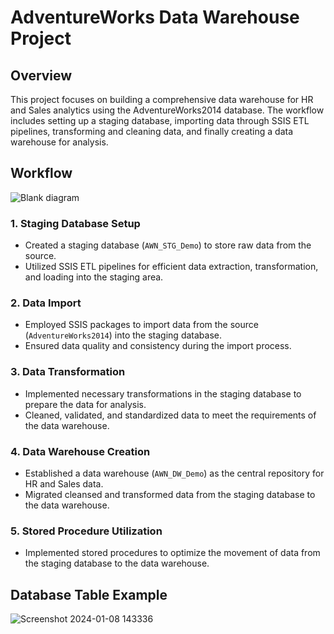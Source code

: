 # AdventureWorks Data Warehouse Project

## Overview
This project focuses on building a comprehensive data warehouse for HR and Sales analytics using the AdventureWorks2014 database. The workflow includes setting up a staging database, importing data through SSIS ETL pipelines, transforming and cleaning data, and finally creating a data warehouse for analysis.

## Workflow
![Blank diagram](https://github.com/Bishworajkdk/ADW_DW_2014/assets/42015144/9722d9df-c737-46c8-81a0-a7d63a204910)
### 1. Staging Database Setup
- Created a staging database (`AWN_STG_Demo`) to store raw data from the source.
- Utilized SSIS ETL pipelines for efficient data extraction, transformation, and loading into the staging area.

### 2. Data Import
- Employed SSIS packages to import data from the source (`AdventureWorks2014`) into the staging database.
- Ensured data quality and consistency during the import process.

### 3. Data Transformation
- Implemented necessary transformations in the staging database to prepare the data for analysis.
- Cleaned, validated, and standardized data to meet the requirements of the data warehouse.

### 4. Data Warehouse Creation
- Established a data warehouse (`AWN_DW_Demo`) as the central repository for HR and Sales data.
- Migrated cleansed and transformed data from the staging database to the data warehouse.

### 5. Stored Procedure Utilization
- Implemented stored procedures to optimize the movement of data from the staging database to the data warehouse.

## Database Table Example
![Screenshot 2024-01-08 143336](https://github.com/Bishworajkdk/ADW_DW_2014/assets/42015144/bdc74991-2df9-4f44-945f-88ff2dcff017)

